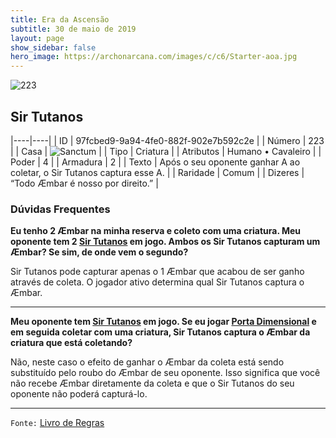 ```yaml
---
title: Era da Ascensão
subtitle: 30 de maio de 2019
layout: page
show_sidebar: false
hero_image: https://archonarcana.com/images/c/c6/Starter-aoa.jpg
---
```


![223](https://cdn.keyforgegame.com/media/card_front/pt/435_223_3F8X8PH38Q47_pt.png)

## Sir Tutanos

|----|----|
| ID | 97fcbed9-9a94-4fe0-882f-902e7b592c2e |
| Número | 223 |
| Casa | ![Sanctum](https://archonarcana.com/images/thumb/c/c7/Sanctum.png/22px-Sanctum.png "Santuário") |
| Tipo | Criatura |
| Atributos | Humano • Cavaleiro |
| Poder | 4 |
| Armadura | 2 |
| Texto | Após o seu oponente ganhar A ao coletar, o Sir Tutanos captura esse A. |
| Raridade | Comum |
| Dizeres | “Todo Æmbar é nosso por direito.” |

### Dúvidas Frequentes

**Eu tenho 2 Æmbar na minha reserva e coleto com uma criatura.
Meu oponente tem 2 [Sir Tutanos](/aoa/223) em jogo. Ambos os Sir
Tutanos capturam um Æmbar? Se sim, de onde vem o segundo?**

Sir Tutanos pode capturar apenas o 1 Æmbar que acabou de ser ganho
através de coleta. O jogador ativo determina qual Sir Tutanos captura
o Æmbar.

<hr/>

**Meu oponente tem [Sir Tutanos](/aoa/223) em jogo. Se eu jogar [Porta Dimensional](/cota/108) e em seguida coletar com uma criatura, Sir
Tutanos captura o Æmbar da criatura que está coletando?**

Não, neste caso o efeito de ganhar o Æmbar da coleta está sendo
substituído pelo roubo do Æmbar de seu oponente. Isso significa que
você não recebe Æmbar diretamente da coleta e que o Sir Tutanos do
seu oponente não poderá capturá-lo.

<hr/>

`Fonte:` [Livro de Regras](https://drive.google.com/open?id=14pM1J8ZR_4hZbGFZt-ArQdAGsHCPEQdE)
